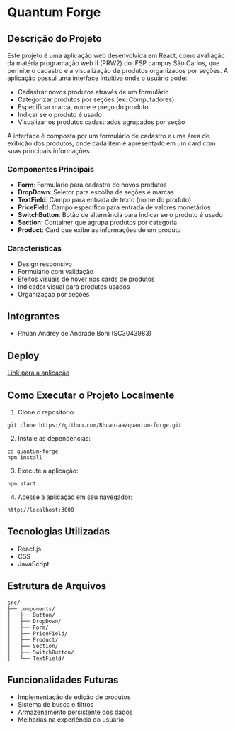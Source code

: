 # Quantum Forge

## Descrição do Projeto

Este projeto é uma aplicação web desenvolvida em React, como avaliação da matéria programação web II (PRW2) do IFSP campus São Carlos, que permite o cadastro e a visualização de produtos organizados por seções. A aplicação possui uma interface intuitiva onde o usuário pode:

- Cadastrar novos produtos através de um formulário
- Categorizar produtos por seções (ex: Computadores)
- Especificar marca, nome e preço do produto
- Indicar se o produto é usado
- Visualizar os produtos cadastrados agrupados por seção

A interface é composta por um formulário de cadastro e uma área de exibição dos produtos, onde cada item é apresentado em um card com suas principais informações.

### Componentes Principais

- **Form**: Formulário para cadastro de novos produtos
- **DropDown**: Seletor para escolha de seções e marcas
- **TextField**: Campo para entrada de texto (nome do produto)
- **PriceField**: Campo específico para entrada de valores monetários
- **SwitchButton**: Botão de alternância para indicar se o produto é usado
- **Section**: Container que agrupa produtos por categoria
- **Product**: Card que exibe as informações de um produto

### Características

- Design responsivo
- Formulário com validação
- Efeitos visuais de hover nos cards de produtos
- Indicador visual para produtos usados
- Organização por seções

## Integrantes

- Rhuan Andrey de Andrade Boni (SC3043983)

## Deploy

[Link para a aplicação](https://quantum-forge.vercel.app)

## Como Executar o Projeto Localmente

1. Clone o repositório:
```
git clone https://github.com/Rhuan-aa/quantum-forge.git
```

2. Instale as dependências:
```
cd quantum-forge
npm install
```

3. Execute a aplicação:
```
npm start
```

4. Acesse a aplicação em seu navegador:
```
http://localhost:3000
```

## Tecnologias Utilizadas

- React.js
- CSS
- JavaScript

## Estrutura de Arquivos

```
src/
├── components/
│   ├── Button/
│   ├── DropDown/
│   ├── Form/
│   ├── PriceField/
│   ├── Product/
│   ├── Section/
│   ├── SwitchButton/
│   └── TextField/
```

## Funcionalidades Futuras

- Implementação de edição de produtos
- Sistema de busca e filtros
- Armazenamento persistente dos dados
- Melhorias na experiência do usuário
